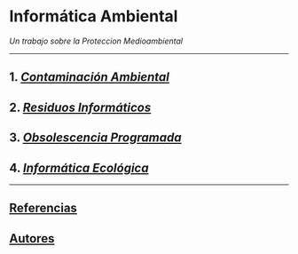 # Informática Ambiental
_Un trabajo sobre la Proteccion Medioambiental_

---

## 1. _[Contaminación Ambiental](contaminacion_ambiental.md)_
## 2. _[Residuos Informáticos](residuo_informatico.md)_
## 3. _[Obsolescencia Programada](obsolescencia.md)_
## 4. _[Informática Ecológica](informatica_ecologica.md)_

---

## [Referencias](referencias.md)
## [Autores](autores.md)
